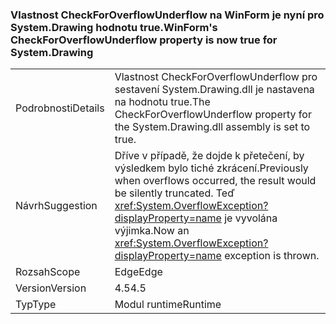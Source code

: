 ### <a name="winforms-checkforoverflowunderflow-property-is-now-true-for-systemdrawing"></a><span data-ttu-id="b177f-101">Vlastnost CheckForOverflowUnderflow na WinForm je nyní pro System.Drawing hodnotu true.</span><span class="sxs-lookup"><span data-stu-id="b177f-101">WinForm's CheckForOverflowUnderflow property is now true for System.Drawing</span></span>

|   |   |
|---|---|
|<span data-ttu-id="b177f-102">Podrobnosti</span><span class="sxs-lookup"><span data-stu-id="b177f-102">Details</span></span>|<span data-ttu-id="b177f-103">Vlastnost CheckForOverflowUnderflow pro sestavení System.Drawing.dll je nastavena na hodnotu true.</span><span class="sxs-lookup"><span data-stu-id="b177f-103">The CheckForOverflowUnderflow property for the System.Drawing.dll assembly is set to true.</span></span>|
|<span data-ttu-id="b177f-104">Návrh</span><span class="sxs-lookup"><span data-stu-id="b177f-104">Suggestion</span></span>|<span data-ttu-id="b177f-105">Dříve v případě, že dojde k přetečení, by výsledkem bylo tiché zkrácení.</span><span class="sxs-lookup"><span data-stu-id="b177f-105">Previously when overflows occurred, the result would be silently truncated.</span></span> <span data-ttu-id="b177f-106">Teď <xref:System.OverflowException?displayProperty=name> je vyvolána výjimka.</span><span class="sxs-lookup"><span data-stu-id="b177f-106">Now an <xref:System.OverflowException?displayProperty=name> exception is thrown.</span></span>|
|<span data-ttu-id="b177f-107">Rozsah</span><span class="sxs-lookup"><span data-stu-id="b177f-107">Scope</span></span>|<span data-ttu-id="b177f-108">Edge</span><span class="sxs-lookup"><span data-stu-id="b177f-108">Edge</span></span>|
|<span data-ttu-id="b177f-109">Version</span><span class="sxs-lookup"><span data-stu-id="b177f-109">Version</span></span>|<span data-ttu-id="b177f-110">4.5</span><span class="sxs-lookup"><span data-stu-id="b177f-110">4.5</span></span>|
|<span data-ttu-id="b177f-111">Typ</span><span class="sxs-lookup"><span data-stu-id="b177f-111">Type</span></span>|<span data-ttu-id="b177f-112">Modul runtime</span><span class="sxs-lookup"><span data-stu-id="b177f-112">Runtime</span></span>|

